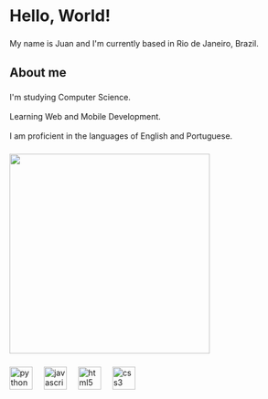 <h1 align="left">Hello, World!</h1>

###

<p align="left">My name is Juan and I'm currently based in Rio de Janeiro, Brazil.</p>

###

<h2 align="left">About me</h2>

###

<p align="left">I'm studying Computer Science.<br><br>Learning Web and Mobile Development.<br><br>I am proficient in the languages of English and Portuguese.</p>

###

<div align="left">
  <img height="350" src="https://i.giphy.com/media/v1.Y2lkPTc5MGI3NjExNnhmd255NTIxbWhwaHFvdHg2OThmMGxsdHg5c2Zna2lseXdmeGZzOSZlcD12MV9pbnRlcm5hbF9naWZfYnlfaWQmY3Q9Zw/kpDKiZGR6wB7pT7IVT/giphy.gif"  />
</div>

###

<div align="left">
  <img src="https://cdn.jsdelivr.net/gh/devicons/devicon/icons/python/python-original.svg" height="40" alt="python logo"  />
  <img width="12" />
  <img src="https://cdn.jsdelivr.net/gh/devicons/devicon/icons/javascript/javascript-original.svg" height="40" alt="javascript logo"  />
  <img width="12" />
  <img src="https://cdn.jsdelivr.net/gh/devicons/devicon/icons/html5/html5-original.svg" height="40" alt="html5 logo"  />
  <img width="12" />
  <img src="https://cdn.jsdelivr.net/gh/devicons/devicon/icons/css3/css3-original.svg" height="40" alt="css3 logo"  />
</div>

###
